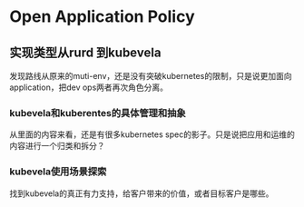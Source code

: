 # Open Application Policy

## 实现类型从rurd 到kubevela

   发现路线从原来的muti-env，还是没有突破kubernetes的限制，只是说更加面向application，把dev ops两者再次角色分离。

### kubevela和kuberentes的具体管理和抽象

从里面的内容来看，还是有很多kubernetes spec的影子。只是说把应用和运维的内容进行一个归类和拆分？

### kubevela使用场景探索

找到kubevela的真正有力支持，给客户带来的价值，或者目标客户是哪些。

